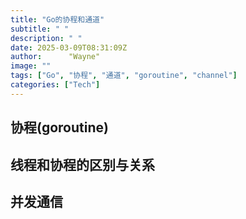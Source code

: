 ```yaml
---
title: "Go的协程和通道"
subtitle: " "
description: " "
date: 2025-03-09T08:31:09Z
author:      "Wayne"
image: ""
tags: ["Go", "协程", "通道", "goroutine", "channel"]
categories: ["Tech"]
---
```




## 协程(goroutine)

## 线程和协程的区别与关系

## 并发通信
